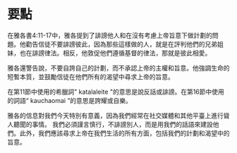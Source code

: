 # 要點

在雅各書4:11-17中，雅各提到了誹謗他人和在沒有考慮上帝旨意下做計劃的問題。他勸告信徒不要誹謗彼此，因為那些這樣做的人，就是在評判他們的兄弟姐妹，也在誹謗律法。相反，他敦促他們遵循基督的律法，那就是彼此相愛。

雅各還警告說，不要自誇自己的計劃，而不承認上帝的主權和旨意。他強調生命的短暫本質，並鼓勵信徒在他們所有的渴望中尋求上帝的旨意。

在第11節中使用的希臘詞" katalaleite "的意思是說反話或誹謗。在第16節中使用的詞語“ kauchaomai ”的意思是誇耀或自樂。

雅各的信息對我們今天特別有意義，因為我們經常在社交媒體和其他平臺上進行聳人聽聞的事情。 我們必須謹言慎行，不誹謗別人，而是用我們的話語來建設他們。此外，我們應該尋求上帝在我們生活的所有方面，包括我們的計劃和渴望中的旨意。